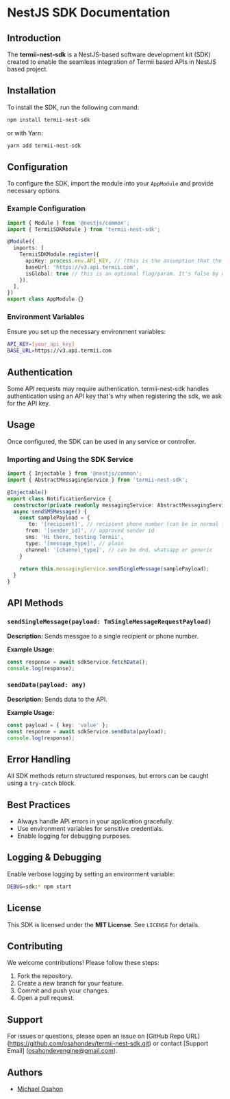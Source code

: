 # NestJS SDK Documentation

## Introduction
The **termii-nest-sdk** is a NestJS-based software development kit (SDK) created to enable the seamless integration of Termii based APIs in NestJS based project.

## Installation
To install the SDK, run the following command:

```bash
npm install termii-nest-sdk
```

or with Yarn:

```bash
yarn add termii-nest-sdk
```

## Configuration
To configure the SDK, import the module into your `AppModule` and provide necessary options.

### Example Configuration

```typescript
import { Module } from '@nestjs/common';
import { TermiiSDKModule } from 'termii-nest-sdk';

@Module({
  imports: [
    TermiiSDKModule.register({
      apiKey: process.env.API_KEY, // (this is the assumption that the environment variable is named API_KEY in your application)
      baseUrl: 'https://v3.api.termii.com',
      isGlobal: true // this is an optional flag/param. It's false by default. If false, it means you need to import it into every module that needs it
    }),
  ],
})
export class AppModule {}
```

### Environment Variables
Ensure you set up the necessary environment variables:

```bash
API_KEY=[your_api_key]
BASE_URL=https://v3.api.termii.com
```

## Authentication
Some API requests may require authentication. termii-nest-sdk handles authentication using an API key that's why when registering the sdk, we ask for the API key.


## Usage
Once configured, the SDK can be used in any service or controller.

### Importing and Using the SDK Service

```typescript
import { Injectable } from '@nestjs/common';
import { AbstractMessagingService } from 'termii-nest-sdk';

@Injectable()
export class NotificationService {
  constructor(private readonly messagingService: AbstractMessagingService) {}
  async sendSMSMessage() {
    const samplePayload = {
       to: '[recipient]', // recipient phone number (can be in normal format or international format)
      from: '[sender_id]', // approved sender id
      sms: 'Hi there, testing Termii',
      type: '[message_type]', // plain
      channel: '[channel_type]', // can be dnd, whatsapp or generic
    }
    
    return this.messagingService.sendSingleMessage(samplePayload);
  }
}
```

## API Methods

### `sendSingleMessage(payload: TmSingleMessageRequestPayload)`
**Description:** Sends messgae to a single recipient or phone number.

**Example Usage:**

```typescript
const response = await sdkService.fetchData();
console.log(response);
```

### `sendData(payload: any)`
**Description:** Sends data to the API.

**Example Usage:**

```typescript
const payload = { key: 'value' };
const response = await sdkService.sendData(payload);
console.log(response);
```

## Error Handling
All SDK methods return structured responses, but errors can be caught using a `try-catch` block.

## Best Practices
- Always handle API errors in your application gracefully.
- Use environment variables for sensitive credentials.
- Enable logging for debugging purposes.

## Logging & Debugging
Enable verbose logging by setting an environment variable:

```bash
DEBUG=sdk:* npm start
```

## License
This SDK is licensed under the **MIT License**. See `LICENSE` for details.

## Contributing
We welcome contributions! Please follow these steps:

1. Fork the repository.
2. Create a new branch for your feature.
3. Commit and push your changes.
4. Open a pull request.

## Support
For issues or questions, please open an issue on [GitHub Repo URL] (https://github.com/osahondev/termii-nest-sdk.git) or contact [Support Email] (osahondevengine@gmail.com).


## Authors

- [Michael Osahon](https://github.com/osahondev)

